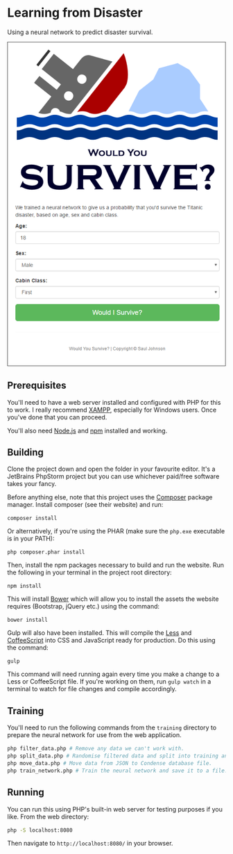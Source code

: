 # Learning from Disaster
Using a neural network to predict disaster survival.

![Screenshot](screenshot.png)

## Prerequisites
You'll need to have a web server installed and configured with PHP for this to work. I really recommend [XAMPP](https://www.apachefriends.org/), especially for Windows users. Once you've done that you can proceed.

You'll also need [Node.js](https://nodejs.org/en/) and [npm](https://www.npmjs.com/) installed and working.

## Building
Clone the project down and open the folder in your favourite editor. It's a JetBrains PhpStorm project but you can use whichever paid/free software takes your fancy.

Before anything else, note that this project uses the [Composer](https://getcomposer.org/) package manager. Install composer (see their website) and run:

```
composer install
```

Or alternatively, if you're using the PHAR (make sure the `php.exe` executable is in your PATH):

```
php composer.phar install
```

Then, install the npm packages necessary to build and run the website. Run the following in your terminal in the project root directory:

```
npm install
```

This will install [Bower](https://bower.io/) which will allow you to install the assets the website requires (Bootstrap, jQuery etc.) using the command:

```
bower install
```

Gulp will also have been installed. This will compile the [Less](http://lesscss.org/) and [CoffeeScript](http://coffeescript.org/) into CSS and JavaScript ready for production. Do this using the command:

```
gulp
```

This command will need running again every time you make a change to a Less or CoffeeScript file. If you're working on them, run `gulp watch` in a terminal to watch for file changes and compile accordingly.

## Training
You'll need to run the following commands from the `training` directory to prepare the neural network for use from the web application.

```bash
php filter_data.php # Remove any data we can't work with.
php split_data.php # Randomise filtered data and split into training and testing sets.
php move_data.php # Move data from JSON to Condense database file.
php train_network.php # Train the neural network and save it to a file.
```

## Running
You can run this using PHP's built-in web server for testing purposes if you like. From the web directory:

```bash
php -S localhost:8080
```

Then navigate to `http://localhost:8080/` in your browser.
